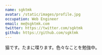 ```yaml
---
name: sgktmk
avatar: /static/images/profile.jpg
occupation: Web Engineer
email: me@sgktmk.com
twitter: https://twitter.com/sgktmk
github: https://github.com/sgktmk
---
```


猫です。たまに喋ります。色々なことを勉強中。
